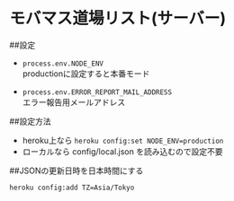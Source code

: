 # モバマス道場リスト(サーバー)

##設定

- `process.env.NODE_ENV`  
  productionに設定すると本番モード

- `process.env.ERROR_REPORT_MAIL_ADDRESS`  
  エラー報告用メールアドレス

##設定方法

- heroku上なら `heroku config:set NODE_ENV=production`
- ローカルなら config/local.json を読み込むので設定不要

##JSONの更新日時を日本時間にする

`heroku config:add TZ=Asia/Tokyo`
